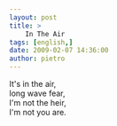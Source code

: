 ```yaml
---
layout: post
title: >
    In The Air
tags: [english,]
date: 2009-02-07 14:36:00
author: pietro
---
```

It's in the air,<br/>long wave fear,<br/>I'm not the heir,<br/>I'm not you are.
